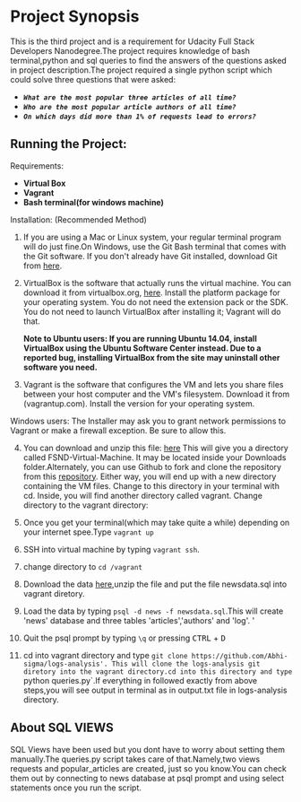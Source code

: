 
# Project Synopsis

This is the third project and is a requirement for  Udacity Full Stack Developers Nanodegree.The project
requires knowledge of bash terminal,python and sql queries to find the answers of the questions asked in project description.The
project required a single python script which could solve three questions that were asked:

+ **_`What are the most popular three articles of all time?`_**
+ **_`Who are the most popular article authors of all time?`_**
+ **_`On which days did more than 1% of requests lead to errors?`_**


## Running the Project:

Requirements:
+ **Virtual Box**
+ **Vagrant**
+ **Bash terminal(for windows machine)**


Installation:
(Recommended Method)

1. If you are using a Mac or Linux system, your regular terminal program will do just fine.On Windows, 
use the Git Bash terminal that comes with the Git software.
If you don't already have Git installed, download Git from [here](git-scm.com). 

2. VirtualBox is the software that actually runs the virtual machine. You can download it from virtualbox.org, [here](https://www.virtualbox.org/wiki/Downloads). 
Install the platform package for your operating system. You do not need the extension pack or the SDK. You do not need 
to launch VirtualBox after installing it; Vagrant will do that.

	<strong>Note to Ubuntu users:
	If you are running Ubuntu 14.04, install VirtualBox using the Ubuntu Software Center instead.
	Due to a reported bug, installing VirtualBox from the site may uninstall other software you need.</strong>

3. Vagrant is the software that configures the VM and lets you share files between your host computer 
and the VM's filesystem. Download it from (vagrantup.com). Install the version for your operating system.

Windows users: The Installer may ask you to grant network permissions to Vagrant or make a firewall exception. Be sure to allow this.


4. You can download and unzip this file: [here](https://d17h27t6h515a5.cloudfront.net/topher/2017/June/5948287e_fsnd-virtual-machine/fsnd-virtual-machine.zip)
This will give you a directory called FSND-Virtual-Machine. 
It may be located inside your Downloads folder.Alternately, you can use Github to fork and 
clone the repository from this [repository](https://github.com/udacity/fullstack-nanodegree-vm). Either way, 
you will end up with a new directory containing the VM files. Change to this directory in your terminal with cd.
Inside, you will find another directory called vagrant. Change directory to the vagrant directory:

5. Once you get your terminal(which may take quite a while) depending on your internet spee.Type `vagrant up`

6. SSH into virtual machine by typing `vagrant ssh`.

7. change directory to `cd /vagrant`

8. Download the data [here](https://d17h27t6h515a5.cloudfront.net/topher/2016/August/57b5f748_newsdata/newsdata.zip),unzip the file and put the file newsdata.sql into vagrant diretory.

9. Load the data by typing `psql -d news -f newsdata.sql`.This will create 'news' database and three tables 'articles','authors' and 'log'.
'
10. Quit the psql prompt by typing `\q` or pressing <kbd>CTRL</kbd> + <kbd>D</kbd>

11. cd into vagrant directory and type `git clone https://github.com/Abhi-sigma/logs-analysis'.
This will clone the logs-analysis git diretory into the vagrant directory.cd into this directory and type `python queries.py`.If everything in followed
exactly from above steps,you will see output in terminal as in output.txt file in logs-analysis directory.


## About SQL VIEWS

SQL Views have been used but you dont have to worry about setting them manually.The queries.py script takes care of that.Namely,two views
requests and popular_articles are created, just so you know.You can check them out by connecting to news database at psql prompt and using select statements once you run the script.








 
